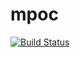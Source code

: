 # mpoc
[![Build Status](https://travis-ci.org/caltuntas/mpoc.svg?branch=master)](https://travis-ci.org/caltuntas/mpoc)
